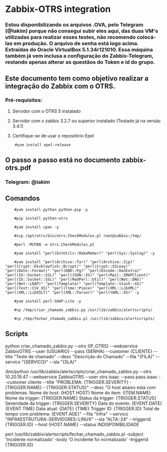 # Zabbix-OTRS integration

### Estou disponibilizando os arquivos .OVA, pelo Telegram (@Iakim) porque não consegui subir eles aqui, das duas VM's utilizadas para realizar esses testes, não recomendo colocá-las em produção. O arquivo de senha está logo acima. Extraídas do Oracle VirtualBox 5.1.34r121010. Essa máquina também já vem inclusa a configuração do Zabbix-Telegram, restando apenas alterar as questãos do Token e id do grupo.

## Este documento tem como objetivo realizar a integração do Zabbix com o OTRS.

### Pré-requisitos:

1. Servidor com o OTRS 5 instalado
2. Servidor com o zabbix 3.2.7 ou superior instalado (Testado já na versão 3.4.1)
3. Certifique-se de usar o repositório Epel

        #yum install epel-release

## O passo a passo está no documento zabbix-otrs.pdf

### Telegram: @iakim

## Comandos

        #yum install python python-pip -y

        #pip install python-otrs

        #yum install cpan -y

        #scp /opt/otrs/bin/otrs.CheckModules.pl root@zabbix:/tmp/

        #perl -MCPAN -e otrs.CheckModules.pl

        #yum install "perl(ExtUtils::MakeMaker)" "perl(Sys::Syslog)" -y

        #yum install "perl(Archive::Tar)" "perl(Archive::Zip)" "perl(Crypt::Eksblowfish::Bcrypt)" "perl(Crypt::SSLeay)" "perl(Date::Format)" "perl(DBD::Pg)" "perl(Encode::HanExtra)" "perl(IO::Socket::SSL)" "perl(JSON::XS)" "perl(Mail::IMAPClient)" "perl(IO::Socket::SSL)" "perl(ModPerl::Util)" "perl(Net::DNS)" "perl(Net::LDAP)" "perl(Template)" "perl(Template::Stash::XS)" "perl(Text::CSV_XS)" "perl(Time::Piece)" "perl(XML::LibXML)" "perl(XML::LibXSLT)" "perl(XML::Parser)" "perl(YAML::XS)" -y

        #yum install perl-SOAP-Lite -y

        #cp /tmp/criar_chamado_zabbix.py /usr/lib/zabbix/alertscripts/

        #cp /tmp/fechar_chamado_zabbix.pl /usr/lib/zabbix/alertscripts/

## Scripts

python criar_chamado_zabbix.py --otrs {IP_OTRS} --webservice ZabbixOTRS --user {USUARIO} --pass {SENHA} --customer {CLIENTE} --title "Teste de chamado" --desc "Descrição do Chamado" --fila "{FILA}" --servico "{SERVICO}" --sla "{SLA}"

/bin/python /usr/lib/zabbix/alertscripts/criar_chamado_zabbix.py --otrs 10.20.19.47 --webservice ZabbixOTRS --user otrs.isaac --pass pass.isaac --customer cliente --title "PROBLEMA: {TRIGGER.SEVERITY} - {TRIGGER.NAME} - {TRIGGER.STATUS}" --desc "O host abaixo esta com problemas.
Nome do host: {HOST.HOST}
Nome do item: {ITEM.NAME}
Nome da trigger: {TRIGGER.NAME}
Status da trigger: {TRIGGER.STATUS}
Severidade da trigger: {TRIGGER.SEVERITY}
Data do evento: {EVENT.DATE} {EVENT.TIME}
Data atual: {DATE} {TIME}
Trigger ID: {TRIGGER.ID}
Total de tempo com problema: {EVENT.AGE}" --fila "Infra" --servico "INFRAESTRUTURA::SERVIDORES::LINUX" --sla "ALTA::24" --triggerid {TRIGGER.ID} --host {HOST.NAME} --status INDISPONIBILIDADE

perl /usr/lib/zabbix/alertscripts/fechar_chamado_zabbix.pl -subject 'Incidente normalizado' -body 'O incidente foi normalizado' -triggerid {TRIGGER.ID}
